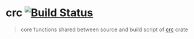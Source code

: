 # crc [![Build Status](https://travis-ci.org/mrhooray/crc-core-rs.svg?branch=master)](https://travis-ci.org/mrhooray/crc-core-rs)
> core functions shared between source and build script of [crc](https://crates.io/crates/crc) crate
